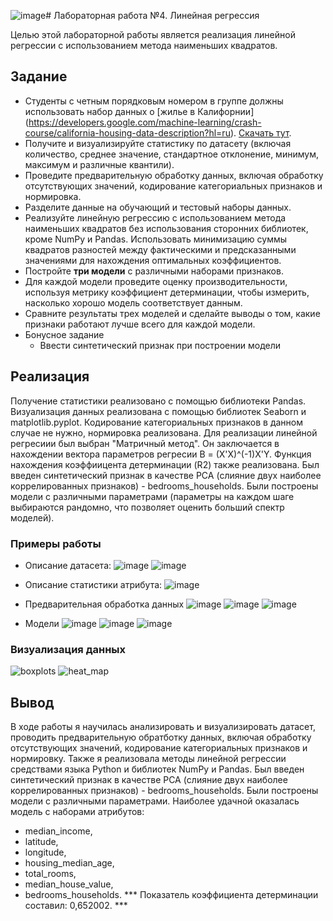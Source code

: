 ![image](https://github.com/ITSamantha/Artificial_Intelligence_Systems/assets/100091168/d00d37fa-a73a-4e9b-bcba-0786d8cffb04)# Лабораторная работа №4. Линейная регрессия

Целью этой лабораторной работы является реализация линейной регрессии с использованием метода наименьших квадратов.

## Задание
- Студенты с четным порядковым номером в группе должны использовать набор данных о [жилье в Калифорнии] (https://developers.google.com/machine-learning/crash-course/california-housing-data-description?hl=ru). [Скачать тут](https://download.mlcc.google.com/mledu-datasets/california_housing_train.csv).
- Получите и визуализируйте статистику по датасету (включая количество, среднее значение, стандартное отклонение, минимум, максимум и различные квантили).
- Проведите предварительную обработку данных, включая обработку отсутствующих значений, кодирование категориальных признаков и нормировка.
- Разделите данные на обучающий и тестовый наборы данных.
- Реализуйте линейную регрессию с использованием метода наименьших квадратов без использования сторонних библиотек, кроме NumPy и Pandas. Использовать минимизацию суммы квадратов разностей между фактическими и предсказанными значениями для нахождения оптимальных коэффициентов.
- Постройте **три модели** с различными наборами признаков.
- Для каждой модели проведите оценку производительности, используя метрику коэффициент детерминации, чтобы измерить, насколько хорошо модель соответствует данным.
- Сравните результаты трех моделей и сделайте выводы о том, какие признаки работают лучше всего для каждой модели.
- Бонусное задание
    - Ввести синтетический признак при построении модели

## Реализация
Получение статистики реализовано с помощью библиотеки Pandas. Визуализация данных реализована с помощью библиотек Seaborn и matplotlib.pyplot. Кодирование категориальных признаков в данном случае не нужно, нормировка реализована.
Для реализации линейной регресиии был выбран "Матричный метод". Он заключается в нахождении вектора параметров регресии B = (X'X)^(-1)X'Y. Функция нахождения коэффиицента детерминации (R2) также реализована. Был введен синтетический признак в качестве PCA (слияние двух наиболее коррелированных признаков) - bedrooms_households. Были построены модели с различными параметрами (параметры на каждом шаге выбираются рандомно, что позволяет оценить больший спектр моделей). 

### Примеры работы
- Описание датасета:
![image](https://github.com/ITSamantha/Artificial_Intelligence_Systems/assets/100091168/38530f9c-a960-4f7b-bd8a-3a9c7726c2b0)
![image](https://github.com/ITSamantha/Artificial_Intelligence_Systems/assets/100091168/6e2d0169-180d-49f7-90cd-59aed5c53897)

- Описание статистики атрибута:
![image](https://github.com/ITSamantha/Artificial_Intelligence_Systems/assets/100091168/4e747427-a03b-4f4c-935d-4db293f1f68d)

- Предварительная обработка данных
![image](https://github.com/ITSamantha/Artificial_Intelligence_Systems/assets/100091168/c060c474-a3be-4711-8d5f-92cc607f5d9d)
![image](https://github.com/ITSamantha/Artificial_Intelligence_Systems/assets/100091168/6e0e8c5f-eb63-4057-a67d-809b1b6cdbe4)
![image](https://github.com/ITSamantha/Artificial_Intelligence_Systems/assets/100091168/aee759c7-7fe6-455c-9a29-9498d5ab842c)

- Модели
![image](https://github.com/ITSamantha/Artificial_Intelligence_Systems/assets/100091168/d9e5d14e-ecea-4976-8973-3ee65cecffd7)
![image](https://github.com/ITSamantha/Artificial_Intelligence_Systems/assets/100091168/9dd3003f-f149-47ef-b3c3-c0b12f91c07e)
![image](https://github.com/ITSamantha/Artificial_Intelligence_Systems/assets/100091168/888922a3-88ab-424d-a440-adf95803cd0e)

### Визуализация данных
![boxplots](https://github.com/ITSamantha/Artificial_Intelligence_Systems/assets/100091168/02d74956-3033-40ea-a26e-5ed1a36e0542)
![heat_map](https://github.com/ITSamantha/Artificial_Intelligence_Systems/assets/100091168/a95c32ab-39c1-426f-a53a-923e60a66e20)

## Вывод
В ходе работы я научилась анализировать и визуализировать датасет, проводить предварительную обратботку данных, включая обработку отсутствующих значений, кодирование категориальных признаков и нормировку. Также я реализовала методы линейной регрессии средствами языка Python и библиотек NumPy и Pandas. Был введен синтетический признак в качестве PCA (слияние двух наиболее коррелированных признаков) - bedrooms_households. Были построены модели с различными параметрами. 
Наиболее удачной оказалась модель с наборами атрибутов:  
- median_income,
- latitude,
- longitude,
- housing_median_age,
- total_rooms,
- median_house_value,
- bedrooms_households.
*** Показатель коэффициента детерминации составил: 0,652002. ***
